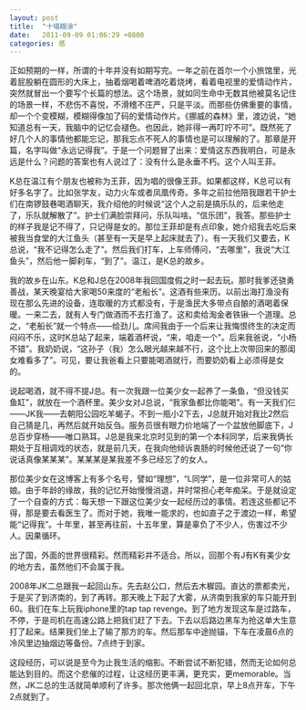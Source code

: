 ```yaml
---
layout: post
title:  "十塌糊涂"
date:   2011-09-09 01:06:29 +0800
categories: 感
---
```

正如预期的一样，所谓的十年并没有如期写完。一年之前在首尔一个小旅馆里，光着屁股躺在圆形的大床上，抽着烟喝着啤酒吃着烧烤，看着电视里的爱情动作片，突然就冒出一个要写个长篇的想法。这个场景，就如同生命中无数其他被莫名记住的场景一样，不悲伤不喜悦，不滑稽不庄严，只是平淡。而那些仿佛重要的事情，却一个个变模糊，模糊得像加了码的爱情动作片。《挪威的森林》里，渡边说，“她知道总有一天，我脑中的记忆会褪色。也因此，她非得一再叮咛不可”。既然死了好几个人的事情他都能忘记，那我忘点不死人的事情也是可以理解的了。那章是开篇，名字叫做“永远记得我”。于是一个问题冒了出来：爱情这东西我明白，可是永远是什么？问题的答案也有人说过了：没有什么是永垂不朽。这个人叫王菲。

K总在温江有个朋友也被称为王菲，因为唱的很像王菲。如果都这样，K总可以有好多名字了。比如张学友，动力火车或者凤凰传奇。多年之前拉他陪我跟若干护士们在南锣鼓巷喝酒聊天，我介绍他的时候说“这个人之前是搞乐队的，后来他走了，乐队就解散了”。护士们满脸崇拜问，乐队叫啥。“信乐团”，我答。那些护士的样子我是记不得了，只记得是女的。那位王菲却是有点印象，她介绍我去吃后来被我当食堂的大江鱼头（甚至有一天是早上起床就去了）。有一天我们又要去，K总说，“我不记得怎么走了”。然后我们打车，上车师傅问，“去哪里”，我说“大江鱼头”，然后他一脚刹车，“到了”。温江，是K总的故乡。

我的故乡在山东。K总和J总在2008年我回国度假之时一起去玩。那时我爹还骁勇善战，某天晚宴给大家喝50来度的“老船长”。这酒有些来历。以前出海打渔没有现在那么先进的设备，连取暖的方式都没有，于是渔民大多带点自酿的酒喝着保暖。一来二去，就有人专门做酒而不去打渔了。这和卖给淘金者铁锹一个道理。总之，“老船长”就一个特点——给劲儿。席间我由于一个后来让我悔恨终生的决定而闷闷不乐，这时K总站了起来，端着酒杯说，“来，咱走一个”。后来我爸说，“小杨不错”。我奶奶说，“这孙子（我）怎么眼光越来越不行，这个比上次带回来的那闺女难看多了”。可见，要让我爸看上只要能喝酒就行，而要奶奶看上必须得是女的。

说起喝酒，就不得不提J总。有一次我跟一位美少女一起养了一条鱼，“但没钱买鱼缸”，就放在一个酒杯里。美少女对J总说，“我家鱼都比你能喝”。有一天我们仨——JK我——去朝阳公园吃羊蝎子。不到一瓶小2下去，J总就开始对我比2然后自己猜是几，再然后就开始反刍。服务员很有眼力价地端了一个盆放他脚底下，J总百步穿杨——唯口熟耳。J总是我来北京时见到的第一个本科同学，后来我俩长期处于互相调戏的状态，就是前几天，在我向他倾诉衷肠的时候他还说了一句“你说话真像某某某”。某某某是某我差不多已经忘了的女人。

那位美少女在这博客上有多个名号，譬如“理想”，“L同学”，是一位非常可人的姑娘。由于年龄的缘故，我的记忆开始慢慢消退，并时常担心老年痴呆。于是就设定了一个自查的方式：每天想一下跟这位美少女一起经历过的事情。若连这些都记不得，那是要去看医生了。而对于她，我唯一能求的，也如直子之于渡边一样，希望能“记得我”。十年里，甚至再往前，十五年里，算是辜负了不少人，伤害过不少人。因果循环。

出了国，外面的世界很精彩。然而精彩并不适合。所以，回那个有J有K有美少女的地方去，虽然他们不会属于我。

2008年JK二总跟我一起回山东。先去赵公口，然后去木樨园。直达的票都卖光，于是买了到济南的，到了再转。那天晚上下起了大雾，从济南到我家的车只能开到60。我们在车上玩我iphone里的tap tap revenge。到了地方发现这车是过路车，不停，于是司机在高速公路上把我们赶了下去。下去以后路边黑车为抢这单大生意打了起来。结果我们坐上了输了那方的车。然后那车中途抛锚，下车在凌晨6点的冷风里边抽烟边等备份。7点终于到家。

这段经历，可以说是至今为止我生活的缩影。不断尝试不断犯错，然而无论如何总能达到目的。而这个悲催的过程，让这经历更丰满，更充实，更memorable。当然，JK二总的生活就简单顺利了许多。那次他俩一起回北京，早上8点开车，下午2点就到了。
